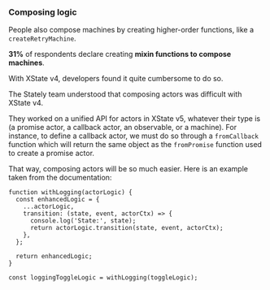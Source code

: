 ### Composing logic

People also compose machines by creating higher-order functions, like a `createRetryMachine`.

**31%** of respondents declare creating **mixin functions to compose machines**.

With XState v4, developers found it quite cumbersome to do so.

The Stately team understood that composing actors was difficult with XState v4.

They worked on a unified API for actors in XState v5, whatever their type is (a promise actor, a callback actor, an observable, or a machine). For instance, to define a callback actor, we must do so through a `fromCallback` function which will return the same object as the `fromPromise` function used to create a promise actor.

That way, composing actors will be so much easier. Here is an example taken from the documentation:

```tsx
function withLogging(actorLogic) {
  const enhancedLogic = {
    ...actorLogic,
    transition: (state, event, actorCtx) => {
      console.log('State:', state);
      return actorLogic.transition(state, event, actorCtx);
    },
  };

  return enhancedLogic;
}

const loggingToggleLogic = withLogging(toggleLogic);
```
